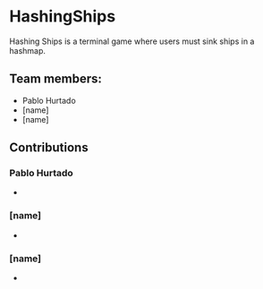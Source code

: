# HashingShips
Hashing Ships is a terminal game where users must sink ships in a hashmap.

## Team members:
- Pablo Hurtado
- [name]
- [name]

## Contributions
### Pablo Hurtado
-

### [name]
-

### [name]
-
